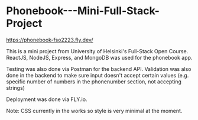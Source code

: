 # Phonebook---Mini-Full-Stack-Project
https://phonebook-fso2223.fly.dev/

This is a mini project from University of Helsinki's Full-Stack Open Course.
ReactJS, NodeJS, Express, and MongoDB was used for the phonebook app.

Testing was also done via Postman for the backend API. Validation was also done in the backend
to make sure input doesn't accept certain values (e.g. specific number of numbers in the phonenumber section, not accepting strings)

Deployment was done via FLY.io.

Note: CSS currently in the works so style is very minimal at the moment.
